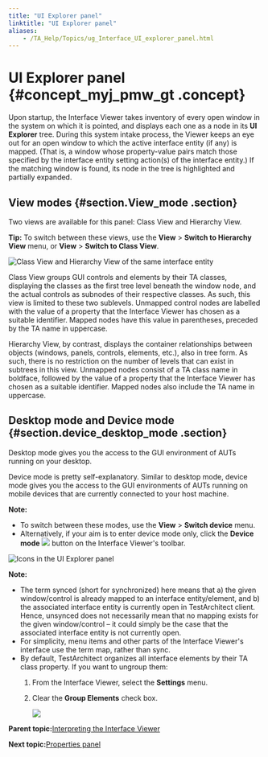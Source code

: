 ```yaml
--- 
title: "UI Explorer panel"
linktitle: "UI Explorer panel"
aliases: 
    - /TA_Help/Topics/ug_Interface_UI_explorer_panel.html
---
```

# UI Explorer panel {#concept_myj_pmw_gt .concept}

Upon startup, the Interface Viewer takes inventory of every open window in the system on which it is pointed, and displays each one as a node in its **UI Explorer** tree. During this system intake process, the Viewer keeps an eye out for an open window to which the active interface entity \(if any\) is mapped. \(That is, a window whose property-value pairs match those specified by the interface entity setting action\(s\) of the interface entity.\) If the matching window is found, its node in the tree is highlighted and partially expanded.

## View modes {#section.View_mode .section}

Two views are available for this panel: Class View and Hierarchy View.

**Tip:** To switch between these views, use the **View** \> **Switch to Hierarchy View** menu, or **View** \> **Switch to Class View**.

![](../Images/ug_interface_definition9.png "Class View  and Hierarchy View of the same interface
     entity")

Class View groups GUI controls and elements by their TA classes, displaying the classes as the first tree level beneath the window node, and the actual controls as subnodes of their respective classes. As such, this view is limited to these two sublevels. Unmapped control nodes are labelled with the value of a property that the Interface Viewer has chosen as a suitable identifier. Mapped nodes have this value in parentheses, preceded by the TA name in uppercase.

Hierarchy View, by contrast, displays the container relationships between objects \(windows, panels, controls, elements, etc.\), also in tree form. As such, there is no restriction on the number of levels that can exist in subtrees in this view. Unmapped nodes consist of a TA class name in boldface, followed by the value of a property that the Interface Viewer has chosen as a suitable identifier. Mapped nodes also include the TA name in uppercase.

## Desktop mode and Device mode {#section.device_desktop_mode .section}

Desktop mode gives you the access to the GUI environment of AUTs running on your desktop.

Device mode is pretty self-explanatory. Similar to desktop mode, device mode gives you the access to the GUI environments of AUTs running on mobile devices that are currently connected to your host machine.

**Note:**

-   To switch between these modes, use the **View** \> **Switch device** menu.
-   Alternatively, if your aim is to enter device mode only, click the **Device mode** ![](../Images/btn_device_mode_Viewer.png) button on the Interface Viewer's toolbar.

![](../Images/ug_interface_definition10.png "Icons in the UI Explorer panel")

**Note:**

-   The term synced \(short for synchronized\) here means that a\) the given window/control is already mapped to an interface entity/element, and b\) the associated interface entity is currently open in TestArchitect client. Hence, unsynced does not necessarily mean that no mapping exists for the given window/control – it could simply be the case that the associated interface entity is not currently open.
-   For simplicity, menu items and other parts of the Interface Viewer's interface use the term map, rather than sync.
-   By default, TestArchitect organizes all interface elements by their TA class property. If you want to ungroup them:
    1.  From the Interface Viewer, select the **Settings** menu.
    2.  Clear the **Group Elements** check box.

        ![](../Images/Viewer_group_element.png)


**Parent topic:**[Interpreting the Interface Viewer](../../TA_Help/Topics/Interface_def_Viewer_reading.html)

**Next topic:**[Properties panel](../../TA_Help/Topics/ug_Interface_properties_panel.html)

